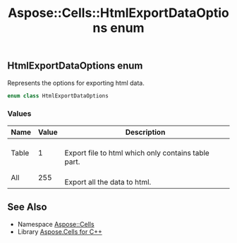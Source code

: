 ﻿---
title: Aspose::Cells::HtmlExportDataOptions enum
linktitle: HtmlExportDataOptions
second_title: Aspose.Cells for C++ API Reference
description: 'Aspose::Cells::HtmlExportDataOptions enum. Represents the options for exporting html data in C++.'
type: docs
weight: 21700
url: /cpp/aspose.cells/htmlexportdataoptions/
---
## HtmlExportDataOptions enum


Represents the options for exporting html data.

```cpp
enum class HtmlExportDataOptions
```

### Values

| Name | Value | Description |
| --- | --- | --- |
| Table | 1 | <br>Export file to html which only contains table part. |
| All | 255 | <br>Export all the data to html. |

## See Also

* Namespace [Aspose::Cells](../)
* Library [Aspose.Cells for C++](../../)
